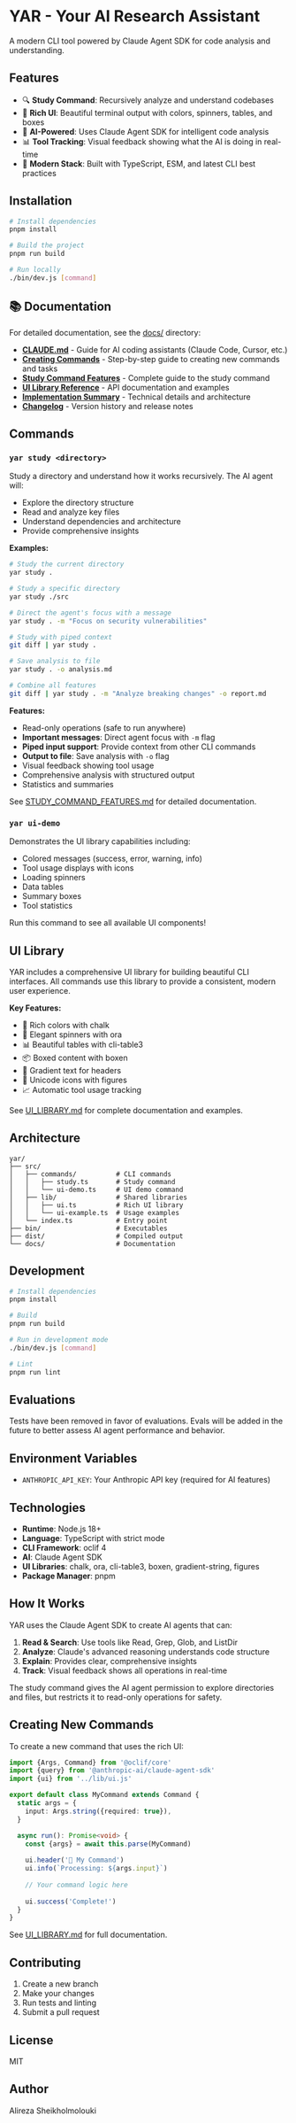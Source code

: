 # YAR - Your AI Research Assistant

A modern CLI tool powered by Claude Agent SDK for code analysis and understanding.

## Features

- 🔍 **Study Command**: Recursively analyze and understand codebases
- 🎨 **Rich UI**: Beautiful terminal output with colors, spinners, tables, and boxes
- 🤖 **AI-Powered**: Uses Claude Agent SDK for intelligent code analysis
- 📊 **Tool Tracking**: Visual feedback showing what the AI is doing in real-time
- 🎯 **Modern Stack**: Built with TypeScript, ESM, and latest CLI best practices

## Installation

```bash
# Install dependencies
pnpm install

# Build the project
pnpm run build

# Run locally
./bin/dev.js [command]
```

## 📚 Documentation

For detailed documentation, see the [docs/](./docs/) directory:

- **[CLAUDE.md](./CLAUDE.md)** - Guide for AI coding assistants (Claude Code, Cursor, etc.)
- **[Creating Commands](./docs/CREATING_COMMANDS.md)** - Step-by-step guide to creating new commands and tasks
- **[Study Command Features](./docs/STUDY_COMMAND_FEATURES.md)** - Complete guide to the study command
- **[UI Library Reference](./docs/UI_LIBRARY.md)** - API documentation and examples
- **[Implementation Summary](./docs/IMPLEMENTATION_SUMMARY.md)** - Technical details and architecture
- **[Changelog](./docs/CHANGELOG.md)** - Version history and release notes

## Commands

### `yar study <directory>`

Study a directory and understand how it works recursively. The AI agent will:
- Explore the directory structure
- Read and analyze key files
- Understand dependencies and architecture
- Provide comprehensive insights

**Examples:**
```bash
# Study the current directory
yar study .

# Study a specific directory
yar study ./src

# Direct the agent's focus with a message
yar study . -m "Focus on security vulnerabilities"

# Study with piped context
git diff | yar study .

# Save analysis to file
yar study . -o analysis.md

# Combine all features
git diff | yar study . -m "Analyze breaking changes" -o report.md
```

**Features:**
- Read-only operations (safe to run anywhere)
- **Important messages**: Direct agent focus with `-m` flag
- **Piped input support**: Provide context from other CLI commands
- **Output to file**: Save analysis with `-o` flag
- Visual feedback showing tool usage
- Comprehensive analysis with structured output
- Statistics and summaries

See [STUDY_COMMAND_FEATURES.md](./docs/STUDY_COMMAND_FEATURES.md) for detailed documentation.

### `yar ui-demo`

Demonstrates the UI library capabilities including:
- Colored messages (success, error, warning, info)
- Tool usage displays with icons
- Loading spinners
- Data tables
- Summary boxes
- Tool statistics

Run this command to see all available UI components!

## UI Library

YAR includes a comprehensive UI library for building beautiful CLI interfaces. All commands use this library to provide a consistent, modern user experience.

**Key Features:**
- 🎨 Rich colors with chalk
- 🔄 Elegant spinners with ora
- 📊 Beautiful tables with cli-table3
- 📦 Boxed content with boxen
- 🌈 Gradient text for headers
- 🎯 Unicode icons with figures
- 📈 Automatic tool usage tracking

See [UI_LIBRARY.md](./docs/UI_LIBRARY.md) for complete documentation and examples.

## Architecture

```
yar/
├── src/
│   ├── commands/          # CLI commands
│   │   ├── study.ts       # Study command
│   │   └── ui-demo.ts     # UI demo command
│   ├── lib/               # Shared libraries
│   │   ├── ui.ts          # Rich UI library
│   │   └── ui-example.ts  # Usage examples
│   └── index.ts           # Entry point
├── bin/                   # Executables
├── dist/                  # Compiled output
└── docs/                  # Documentation
```

## Development

```bash
# Install dependencies
pnpm install

# Build
pnpm run build

# Run in development mode
./bin/dev.js [command]

# Lint
pnpm run lint
```

## Evaluations

Tests have been removed in favor of evaluations. Evals will be added in the future to better assess AI agent performance and behavior.

## Environment Variables

- `ANTHROPIC_API_KEY`: Your Anthropic API key (required for AI features)

## Technologies

- **Runtime**: Node.js 18+
- **Language**: TypeScript with strict mode
- **CLI Framework**: oclif 4
- **AI**: Claude Agent SDK
- **UI Libraries**: chalk, ora, cli-table3, boxen, gradient-string, figures
- **Package Manager**: pnpm

## How It Works

YAR uses the Claude Agent SDK to create AI agents that can:

1. **Read & Search**: Use tools like Read, Grep, Glob, and ListDir
2. **Analyze**: Claude's advanced reasoning understands code structure
3. **Explain**: Provides clear, comprehensive insights
4. **Track**: Visual feedback shows all operations in real-time

The study command gives the AI agent permission to explore directories and files, but restricts it to read-only operations for safety.

## Creating New Commands

To create a new command that uses the rich UI:

```typescript
import {Args, Command} from '@oclif/core'
import {query} from '@anthropic-ai/claude-agent-sdk'
import {ui} from '../lib/ui.js'

export default class MyCommand extends Command {
  static args = {
    input: Args.string({required: true}),
  }

  async run(): Promise<void> {
    const {args} = await this.parse(MyCommand)
    
    ui.header('🚀 My Command')
    ui.info(`Processing: ${args.input}`)
    
    // Your command logic here
    
    ui.success('Complete!')
  }
}
```

See [UI_LIBRARY.md](./docs/UI_LIBRARY.md) for full documentation.

## Contributing

1. Create a new branch
2. Make your changes
3. Run tests and linting
4. Submit a pull request

## License

MIT

## Author

Alireza Sheikholmolouki

